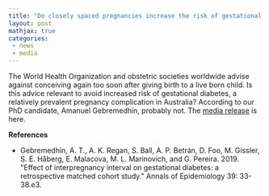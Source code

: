 ```yaml
---
title: "Do closely spaced pregnancies increase the risk of gestational diabetes?"
layout: post
mathjax: true
categories: 
 - news
 - media
---
```


The World Health Organization and obstetric societies worldwide advise against conceiving again too soon after giving birth to a live born child. Is this advice relevant to avoid increased risk of gestational diabetes, a relatively prevalent pregnancy complication in Australia? According to our PhD candidate, Amanuel Gebremedhin, probably not. The [media release](https://news.curtin.edu.au/media-releases/conceiving-within-six-months-of-birth-does-not-increase-risk-of-diabetes/) is here.  


**References**
* Gebremedhin, A. T., A. K. Regan, S. Ball, A. P. Betrán, D. Foo, M. Gissler, S. E. Håberg, E. Malacova, M. L. Marinovich, and G. Pereira. 2019. "Effect of interpregnancy interval on gestational diabetes: a retrospective matched cohort study." Annals of Epidemiology 39: 33-38.e3.
